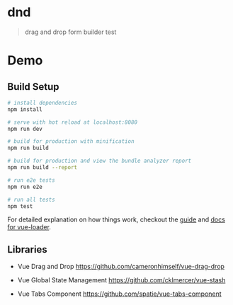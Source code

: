 # dnd

> drag and drop form builder test

# Demo

## Build Setup

``` bash
# install dependencies
npm install

# serve with hot reload at localhost:8080
npm run dev

# build for production with minification
npm run build

# build for production and view the bundle analyzer report
npm run build --report

# run e2e tests
npm run e2e

# run all tests
npm test
```

For detailed explanation on how things work, checkout the [guide](http://vuejs-templates.github.io/webpack/) and [docs for vue-loader](http://vuejs.github.io/vue-loader).

## Libraries

- Vue Drag and Drop
https://github.com/cameronhimself/vue-drag-drop

- Vue Global State Management
https://github.com/cklmercer/vue-stash

- Vue Tabs Component
https://github.com/spatie/vue-tabs-component
